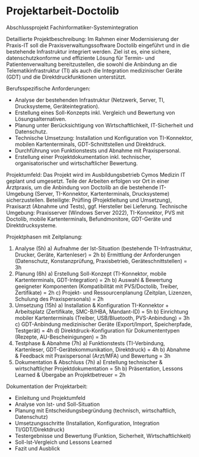 # Projektarbeit-Doctolib
Abschlussprojekt Fachinformatiker-Systemintegration

Detaillierte Projektbeschreibung:
Im Rahmen einer Modernisierung der Praxis-IT soll die Praxisverwaltungssoftware Doctolib eingeführt und in die bestehende 
Infrastruktur integriert werden. Ziel ist es, eine sichere, datenschutzkonforme und effiziente Lösung für Termin- und 
Patientenverwaltung bereitzustellen, die sowohl die Anbindung an die Telematikinfrastruktur (TI) als auch die Integration 
medizinischer Geräte (GDT) und die Direktdruckfunktionen unterstützt.

Berufsspezifische Anforderungen:
- Analyse der bestehenden Infrastruktur (Netzwerk, Server, TI, Drucksysteme, Geräteintegration).
- Erstellung eines Soll-Konzepts inkl. Vergleich und Bewertung von Lösungsalternativen.
- Planung unter Berücksichtigung von Wirtschaftlichkeit, IT-Sicherheit und Datenschutz.
- Technische Umsetzung: Installation und Konfiguration von TI-Konnektor, mobilen Kartenterminals, GDT-Schnittstellen und Direktdruck.
- Durchführung von Funktionstests und Abnahme mit Praxispersonal.
- Erstellung einer Projektdokumentation inkl. technischer, organisatorischer und wirtschaftlicher Bewertung.

Projektumfeld:
Das Projekt wird im Ausbildungsbetrieb Cymos Medizin IT geplant und umgesetzt. Teile der Arbeiten erfolgen vor Ort in einer Arztpraxis, 
um die Anbindung von Doctolib an die bestehende IT-Umgebung (Server, TI-Konnektor, Kartenterminals, Drucksysteme) sicherzustellen.
Beteiligte: Prüfling (Projektleitung und Umsetzung), Praxisarzt (Abnahme und Tests), ggf. Hersteller bei Lieferung.
Technische Umgebung: Praxisserver (Windows Server 2022), TI-Konnektor, PVS mit Doctolib, mobile Kartenterminals, Befundmonitore, GDT-Geräte und Direktdrucksysteme.

Projektphasen mit Zeitplanung:
1. Analyse (5h)
a) Aufnahme der Ist-Situation (bestehende TI-Infrastruktur, Drucker, Geräte, Kartenleser) = 2h
b) Ermittlung der Anforderungen (Datenschutz, Konstanzprüfung, Praxisbetrieb, Geräteschnittstellen) = 3h
2. Planung (6h)
a) Erstellung Soll-Konzept (TI-Konnektor, mobile Kartenterminals, GDT-Integration) = 2h
b) Auswahl & Bewertung geeigneter Komponenten (Kompatibilität mit PVS/Doctolib, Treiber, Zertifikate) = 2h
c) Projekt- und Ressourcenplanung (Zeitplan, Lizenzen, Schulung des Praxispersonals) = 2h
3. Umsetzung (15h)
a) Installation & Konfiguration TI-Konnektor + Arbeitsplatz (Zertifikate, SMC-B/HBA, Mandant-ID) = 5h
b) Einrichtung mobiler Kartenterminals (Treiber, USB/Bluetooth, PVS-Anbindung) = 3h
c) GDT-Anbindung medizinischer Geräte (Export/Import, Speicherpfade, Testgerät) = 4h
d) Direktdruck-Konfiguration für Dokumententypen (Rezepte, AU-Bescheinigungen) = 3h
4. Testphase & Abnahme (7h)
a) Funktionstests (TI-Verbindung, Kartenleser, GDT-Gerätekommunikation, Direktdruck) = 4h
b) Abnahme & Feedback mit Praxispersonal (Arzt/MFA) und Bewertung = 3h
5. Dokumentation & Abschluss (7h)
a) Erstellung technischer & wirtschaftlicher Projektdokumentation = 5h
b) Präsentation, Lessons Learned & Übergabe an Projektbetreuer = 2h

Dokumentation der Projektarbeit:
- Einleitung und Projektumfeld
- Analyse von Ist- und Soll-Situation
- Planung mit Entscheidungsbegründung (technisch, wirtschaftlich, Datenschutz)
- Umsetzungsschritte (Installation, Konfiguration, Integration TI/GDT/Direktdruck)
- Testergebnisse und Bewertung (Funktion, Sicherheit, Wirtschaftlichkeit)
- Soll-Ist-Vergleich und Lessons Learned
- Fazit und Ausblick

  

